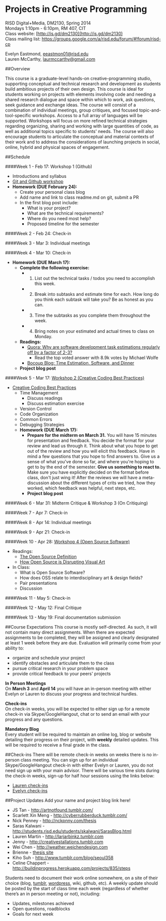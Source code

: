 # Projects in Creative Programming

RISD Digital+Media, DM2130, Spring 2014  
Mondays 1:10pm - 6:10pm, RM 407, CIT  
Class website: [http://is.gd/dm2130](http://is.gd/dm2130)  
Class mailing list: https://groups.google.com/a/risd.edu/forum/#!forum/risd-cp

Evelyn Eastmond, [eeastmon01@risd.edu](mailto:eeastmon01@risd.edu)  
Lauren McCarthy, [laurmccarthy@gmail.com](mailto:laurmccarthy@gmail.com)

##Overview

This course is a graduate-level hands-on creative-programming studio, supporting conceptual and technical research and development as students build ambitious projects of their own design. This course is ideal for students working on projects with elements involving code and needing a shared research dialogue and space within which to work, ask questions, seek guidance and exchange ideas. The course will consist of a combination of individual meetings, group critiques, and focused topic-and-tool-specific workshops. Access to a full array of languages will be supported. Workshops will focus on more refined technical strategies regarding organizing, sharing and working with large quantities of code, as well as additional topics specific to students' needs. The course will also encourage students to articulate the conceptual and material contexts of their work and to address the considerations of launching projects in social, online, hybrid and physical spaces of engagement. 

##Schedule

####Week 1 - Feb 17: Workshop 1 (Github)
* Introductions and syllabus
* [Git and Github workshop](https://github.com/risd-creative-programming/s14-creative-programming-projects/blob/master/exercise-github.md)
* __Homework (DUE February 24):__
    * Create your personal class blog
    * Add name and link to class readme.md on git, submit a PR
    * In the first blog post include:
        * What is your project?
        * What are the technical requirements?
        * Where do you need most help?
        * Proposed timeline for the semester


####Week 2 - Feb 24: Check-in

####Week 3 - Mar 3: Individual meetings

####Week 4 - Mar 10: Check-in
* __Homework (DUE March 17):__
    * **Complete the following exercise:**
        * 1. List out the technical tasks / todos you need to accomplish this week.
        * 2. Break into subtasks and estimate time for each.  How long do you think each subtask will take you?  Be as honest as you can.
        * 3. Time the subtasks as you complete them throughout the week.
        * 4. Bring notes on your estimated and actual times to class on Monday.
    * **Readings:**
        * [Quora: Why are software development task estimations regularly off by a factor of 2-3?](http://www.quora.com/Engineering-Management/Why-are-software-development-task-estimations-regularly-off-by-a-factor-of-2-3)
            * Read the top voted answer with 8.9k votes by Michael Wolfe
        * [Bocoup Blog: Time Estimation, Software, and Dinner](http://weblog.bocoup.com/time-estimation-software-and-dinner/)
    * **Project blog post**

####Week 5 - Mar 17: [Workshop 2 (Creative Coding Best Practices)](https://github.com/risd-creative-programming/s14-creative-programming-projects/blob/master/coding-best-practices.md)
* [Creative Coding Best Practices](https://github.com/risd-creative-programming/s14-creative-programming-projects/blob/master/coding-best-practices.md)
    * Time Management
        * Discuss readings
        * Discuss estimation exercise
    * Version Control
    * Code Organization
    * Common Errors
    * Debugging Strategies
    * __Homework (DUE March 17):__
        * **Prepare for the midterm on March 31.** You will have 15 minutes for presentation and feedback. You decide the format for your review and lead us through it. Think about what you hope to get out of the review and how you will elicit this feedback. Have in mind a few questions that you hope to find answers to. Give us a sense of what you've done so far, and where you're hoping to get to by the end of the semester. **Give us something to react to.** Make sure you have explicitly decided on the format before class, don't just wing it! After the reviews we will have a meta-discussion about the different types of crits we tried, how they worked, which feedback was helpful, next steps, etc.
        * **Project blog post**

####Week 6 - Mar 31: Midterm Critique & Workshop 3 (On Critiquing)

####Week 7 - Apr 7: Check-in

####Week 8 - Apr 14: Individual meetings

####Week 9 - Apr 21: Check-in

####Week 10 - Apr 28: [Workshop 4 (Open Source Software)](https://github.com/risd-creative-programming/s14-creative-programming-projects/blob/master/open-source.md)
* Readings:
    * [The Open Source Definition](http://opensource.org/osd)
    * [How Open Source is Disrupting Visual Art](http://thecreatorsproject.vice.com/blog/how-open-source-is-disrupting-visual-art)
* In Class:
    * What is Open Source Software?
    * How does OSS relate to interdisciplinary art & design fields?
    * Pair presentations
    * Discussion

####Week 11 - May 5: Check-in

####Week 12 - May 12: Final Critique

####Week 13 - May 19: Final documentation submission

##Course Expectations
This course is mostly self-directed.  As such, it will not contain many direct assignments.  When there are expected assignments to be completed, they will be assigned and clearly designated at least 1 week before they are due.  Evaluation will primarily come from your ability to:
- organize and schedule your project
- identify obstacles and articulate them to the class
- pursue critical research in your problem space
- provide critical feedback to your peers' projects

**In Person Meetings**  
On **March 3** and **April 14** you will have an in-person meeting with either Evelyn or Lauren to discuss your progress and technical hurdles.

**Check-ins**  
On check-in weeks, you will be expected to either sign up for a remote check-in via Skype/GoogleHangout, chat or to send an email with your progress and any questions.

**Mandatory Blog**  
Every student will be required to maintain an online log, blog or website detailing their progress on their project, with **weekly** detailed updates.  This will be required to receive a final grade in the class.

##Check-ins
There will be remote check-in weeks on weeks there is no in-person class meeting. You can sign up for an individual Skype/GoogleHangout check-in with either Evelyn or Lauren, you do not need sign up with your main advisor. There will be various time slots during the check-in weeks, sign-up for half hour sessions using the links below:
* [Lauren check-ins](https://doodle.com/lmccart)
* [Evelyn check-ins](https://doodle.com/evhan55)

##Project Updates
Add your name and project blog link here! 

* JS Tan - http://artnotfound.tumblr.com/
* Scarlett Xin Meng - http://cyberrubberduck.tumblr.com/
* Nick Penney - http://nckpnny.com/thesis
* Saras Kalwani - http://students.risd.edu/students/skalwani/SarasBlog.html
* Lauren Martin - http://larjarbinkz.tumblr.com
* Jenny - http://creativestallations.tumblr.com
* Wei Chen - http://weather.weichendesign.com
* Brienne - [thesis site](http://a.thesis.brienne.info/creative-programming-posts)
* Kiho Suh - http://www.tumblr.com/blog/seoul358
* Celine Chappert - http://buildinprogress.herokuapp.com/projects/835/steps

Students need to document their work online somewhere, on a site of their choice (blog, [tumblr](http://tumblr.com), [wordpress](http//wordpress.org), wiki, github, etc). A weekly update should be posted by the start of class time each week (regardless of whether there’s an in person meeting or not), including:

* Updates, milestones achieved
* Open questions, roadblocks
* Goals for next week
